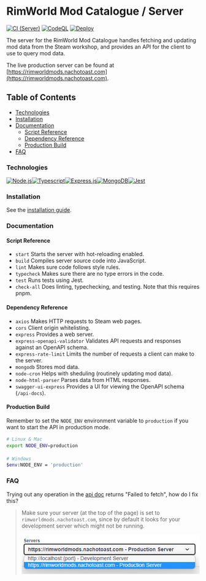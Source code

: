 # RimWorld Mod Catalogue / Server <!-- omit in toc -->

[![CI (Server)](https://github.com/NachoToast/RimWorldModCatalogue/actions/workflows/node.js.ci.server.yml/badge.svg)](https://github.com/NachoToast/RimWorldModCatalogue/actions/workflows/node.js.ci.server.yml)
[![CodeQL](https://github.com/NachoToast/RimWorldModCatalogue/actions/workflows/codeql-analysis.yml/badge.svg)](https://github.com/NachoToast/RimWorldModCatalogue/actions/workflows/codeql-analysis.yml)
[![Deploy](https://github.com/NachoToast/RimWorldModCatalogue/actions/workflows/deploy.yml/badge.svg)](https://github.com/NachoToast/RimWorldModCatalogue/actions/workflows/deploy.yml)

The server for the RimWorld Mod Catalogue handles fetching and updating mod data from the Steam workshop, and provides an API for the client to use to query mod data.

The live production server can be found at [https://rimworldmods.nachotoast.com](https://rimworldmods.nachotoast.com).

## Table of Contents <!-- omit in toc -->

- [Technologies](#technologies)
- [Installation](#installation)
- [Documentation](#documentation)
  - [Script Reference](#script-reference)
  - [Dependency Reference](#dependency-reference)
  - [Production Build](#production-build)
- [FAQ](#faq)

### Technologies

<div style="display: flex">

  <a href="https://nodejs.org/">
  <img alt="Node.js" src="https://img.shields.io/badge/Node.js-43853D?style=for-the-badge&logo=node.js&logoColor=white" />
  </a>

  <a href="https://www.typescriptlang.org/">
  <img alt="Typescript" src="https://img.shields.io/badge/TypeScript-007ACC?style=for-the-badge&logo=typescript&logoColor=white" />
  </a>

  <a href="https://expressjs.com/">
  <img alt="Express.js" src="https://img.shields.io/badge/express.js-%23404d59.svg?style=for-the-badge&logo=express&logoColor=%2361DAFB" />
  </a>

  <a href="https://www.mongodb.com/">
  <img alt="MongoDB" src="https://img.shields.io/badge/MongoDB-%234ea94b.svg?style=for-the-badge&logo=mongodb&logoColor=white" />
  </a>

  <a href="https://jestjs.io/">
  <img alt="Jest" src="https://img.shields.io/badge/-jest-%23C21325?style=for-the-badge&logo=jest&logoColor=white" />
  </a>

</div>

### Installation

See the [installation guide](./docs/InstallationGuide.md).

### Documentation

#### Script Reference

-   `start` Starts the server with hot-reloading enabled.
-   `build` Compiles server source code into JavaScript.
-   `lint` Makes sure code follows style rules.
-   `typecheck` Makes sure there are no type errors in the code.
-   `test` Runs tests using Jest.
-   `check-all` Does linting, typechecking, and testing. Note that this requires pnpm.

#### Dependency Reference

- `axios` Makes HTTP requests to Steam web pages.
- `cors` Client origin whitelisting.
- `express` Provides a web server.
- `express-openapi-validator` Validates API requests and responses against an OpenAPI schema.
- `express-rate-limit` Limits the number of requests a client can make to the server.
- `mongodb` Stores mod data.
- `node-cron` Helps with sheduling (routinely updating mod data).
- `node-html-parser` Parses data from HTML responses.
- `swagger-ui-express` Provides a UI for viewing the OpenAPI schema (`/api-docs`).

#### Production Build

Remember to set the `NODE_ENV` environment variable to `production` if you want to start the API in production mode.

```sh
# Linux & Mac
export NODE_ENV=production

# Windows
$env:NODE_ENV = 'production'
```

### FAQ

Trying out any operation in the [api doc](https://rimworldmods.nachotoast.com/api-docs/) returns "Failed to fetch", how do I fix this?

> Make sure your server (at the top of the page) is set to `rimworldmods.nachotoast.com`, since by default it looks for your development server which might not be running.
>
> ![image](./docs/images/FAQ_0.png)
